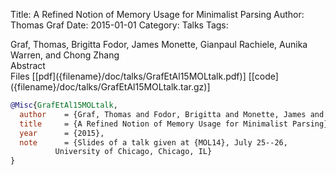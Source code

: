 Title: A Refined Notion of Memory Usage for Minimalist Parsing
Author: Thomas Graf
Date: 2015-01-01
Category: Talks
Tags: 

<div markdown class="authors">
Graf, Thomas, Brigitta Fodor, James Monette, Gianpaul Rachiele, Aunika Warren, and Chong Zhang
</div>

<div markdown class="abstract">
<span id="abstract-title">Abstract</span>

</div>

<div markdown class="files">
<span id="files-title">Files</span>
[[pdf]({filename}/doc/talks/GrafEtAl15MOLtalk.pdf)]
[[code]({filename}/doc/talks/GrafEtAl15MOLtalk.tar.gz)]
</div>

~~~bibtex
@Misc{GrafEtAl15MOLtalk,
  author	= {Graf, Thomas and Fodor, Brigitta and Monette, James and Rachiele, Gianpaul and Warren, Aunika and Zhang, Chong},
  title		= {A Refined Notion of Memory Usage for Minimalist Parsing},
  year		= {2015},
  note		= {Slides of a talk given at {MOL14}, July 25--26,
		  University of Chicago, Chicago, IL}
}
~~~

